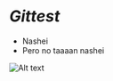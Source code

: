 # _Gittest_
- Nashei
- Pero no taaaan nashei

![Alt text](https://th.bing.com/th/id/R.12e4546d63bd89a1dcd3088d5b2f406a?rik=X1EyQy6gBN3KEQ&pid=ImgRaw&r=0)
